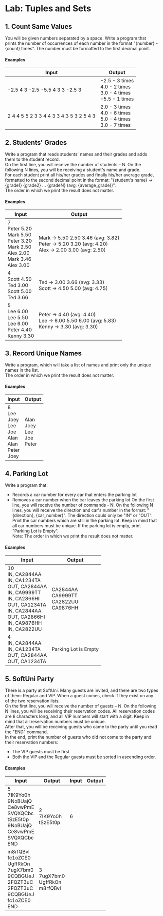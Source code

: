 # Lab: Tuples and Sets
## 1.	Count Same Values
You will be given numbers separated by a space. Write a program that prints the number of occurrences of each number in the format "{number} - {count} times". The number must be formatted to the first decimal point.  
#### Examples

| Input | Output |
| ----- | ------ |
| -2.5 4 3 -2.5 -5.5 4 3 3 -2.5 3 | -2.5 - 3 times<br />4.0 - 2 times<br />3.0 - 4 times<br />-5.5 - 1 times |
| 2 4 4 5 5 2 3 3 4 4 3 3 4 3 5 3 2 5 4 3 | 2.0 - 3 times<br />4.0 - 6 times<br />5.0 - 4 times<br />3.0 - 7 times |

## 2.	Students' Grades
Write a program that reads students' names and their grades and adds them to the student record.  
On the first line, you will receive the number of students – N. On the following N lines, you will be receiving a student's name and grade.  
For each student print all his/her grades and finally his/her average grade, formatted to the second decimal point in the format: "{student's name} -> {grade1} {grade2} ... {gradeN} (avg: {average_grade})".  
The order in which we print the result does not matter.  
#### Examples

| Input | Output |
| ----- | ------ |
| 7<br />Peter 5.20<br />Mark 5.50<br />Peter 3.20<br />Mark 2.50<br />Alex 2.00<br />Mark 3.46<br />Alex 3.00 | Mark -> 5.50 2.50 3.46 (avg: 3.82)<br />Peter -> 5.20 3.20 (avg: 4.20)<br />Alex -> 2.00 3.00 (avg: 2.50) |
| 4<br />Scott 4.50<br />Ted 3.00<br />Scott 5.00<br />Ted 3.66 | Ted -> 3.00 3.66 (avg: 3.33)<br />Scott -> 4.50 5.00 (avg: 4.75) |
| 5<br />Lee 6.00<br />Lee 5.50<br />Lee 6.00<br />Peter 4.40<br />Kenny 3.30 | Peter -> 4.40 (avg: 4.40)<br />Lee -> 6.00 5.50 6.00 (avg: 5.83)<br />Kenny -> 3.30 (avg: 3.30) |

## 3.	Record Unique Names
Write a program, which will take a list of names and print only the unique names in the list.  
The order in which we print the result does not matter.  
#### Examples

| Input | Output |
| ----- | ------ |
| 8<br />Lee<br />Joey<br />Lee<br />Joe<br />Alan<br />Alan<br />Peter<br />Joey | Alan<br />Joey<br />Lee<br />Joe<br />Peter |

## 4.	Parking Lot
Write a program that:  
* Records a car number for every car that enters the parking lot
*	Removes a car number when the car leaves the parking lot
On the first line, you will receive the number of commands - N. On the following N lines, you will receive the direction and car's number in the format: "{direction}, {car_number}". The direction could only be "IN" or "OUT". Print the car numbers which are still in the parking lot. Keep in mind that all car numbers must be unique.   If the parking lot is empty, print "Parking Lot is Empty".  
Note: The order in which we print the result does not matter.  
#### Examples

| Input | Output |
| ----- | ------ |
| 10<br />IN, CA2844AA<br />IN, CA1234TA<br />OUT, CA2844AA<br />IN, CA9999TT<br />IN, CA2866HI<br />OUT, CA1234TA<br />IN, CA2844AA<br />OUT, CA2866HI<br />IN, CA9876HH<br />IN, CA2822UU | CA2844AA<br />CA9999TT<br />CA2822UU<br />CA9876HH |
| 4<br />IN, CA2844AA<br />IN, CA1234TA<br />OUT, CA2844AA<br />OUT, CA1234TA | Parking Lot is Empty |

## 5.	SoftUni Party
There is a party at SoftUni. Many guests are invited, and there are two types of them: Regular and VIP. When a guest comes, check if they exist on any of the two reservation lists.  
On the first line, you will receive the number of guests – N. On the following N lines, you will be receiving their reservation codes. All reservation codes are 8 characters long, and all VIP numbers will start with a digit. Keep in mind that all reservation numbers must be unique.  
After that, you will be receiving guests who came to the party until you read the "END" command.  
In the end, print the number of guests who did not come to the party and their reservation numbers:  
*	The VIP guests must be first.
*	Both the VIP and the Regular guests must be sorted in ascending order.
#### Examples  

| Input | Output | Input | Output |
| ----- | ------ | ----- | ------ |
| 5<br />7IK9Yo0h<br />9NoBUajQ<br />Ce8vwPmE<br />SVQXQCbc<br />tSzE5t0p<br />9NoBUajQ<br />Ce8vwPmE<br />SVQXQCbc<br />END | 2<br />7IK9Yo0h<br />tSzE5t0p | 6
m8rfQBvl<br />fc1oZCE0<br />UgffRkOn<br />7ugX7bm0<br />9CQBGUeJ<br />2FQZT3uC<br />2FQZT3uC<br />9CQBGUeJ<br />fc1oZCE0<br />END | 3<br />7ugX7bm0<br />UgffRkOn<br />m8rfQBvl |
